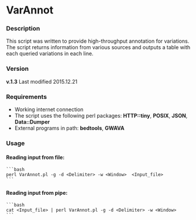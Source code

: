 # VarAnnot

### Description

This script was written to provide high-throughput annotation for variations.
The script returns information from various sources and outputs a table with
each queried variations in each line.

### Version

**v.1.3** Last modified 2015.12.21

### Requirements

* Working internet connection
* The script uses the following perl packages: **HTTP::tiny**, **POSIX**, **JSON**, **Data::Dumper**
* External programs in path: **bedtools**, **GWAVA**

### Usage

#### Reading input from file:
    
    ```bash 
    perl VarAnnot.pl -g -d <Delimiter> -w <Window>  <Input_file>
    ```

#### Reading input from pipe:

    ```bash
    cat <Input_file> | perl VarAnnot.pl -g -d <Delimiter> -w <Window>
    ```
